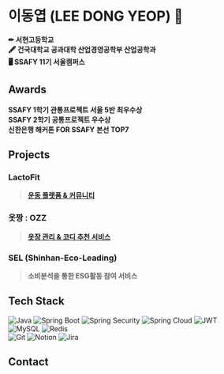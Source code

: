   
# 이동엽 (LEE DONG YEOP) 👋
**✏ 서현고등학교**  
**🖋 건국대학교 공과대학 산업경영공학부 산업공학과**  
**🖥 SSAFY 11기 서울캠퍼스**  

## Awards
**SSAFY 1학기 관통프로젝트 서울 5반 최우수상**<br>
**SSAFY 2학기 공통프로젝트 우수상**  
**신한은행 해커톤 FOR SSAFY 본선 TOP7**  

## Projects
<!--### 졸업 논문
> **[배달 앱(App) 소비자의 만족도에 영향을 미치는 요인 및 만족도 향상 방안](https://github.com/doongyeop/doongyeop/blob/main/%EB%B0%B0%EB%8B%AC%20%EC%95%B1(App)%20%EC%86%8C%EB%B9%84%EC%9E%90%EC%9D%98%20%EB%A7%8C%EC%A1%B1%EB%8F%84%EC%97%90%20%EC%98%81%ED%96%A5%EC%9D%84%20%EB%AF%B8%EC%B9%98%EB%8A%94%20%EC%9A%94%EC%9D%B8%20%EB%B0%8F%20%EB%A7%8C%EC%A1%B1%EB%8F%84%20%ED%96%A5%EC%83%81%20%EB%B0%A9%EC%95%88_%EC%B5%9C%EC%A2%85.pdf)** -->
### LactoFit
> **[운동 플랫폼 & 커뮤니티](https://github.com/doongyeop/LactoFit)**  
### 옷짱 : OZZ
> **[옷장 관리 & 코디 추천 서비스](https://github.com/doongyeop/OZZ)**
### SEL (Shinhan-Eco-Leading)
> **소비분석을 통한 ESG활동 참여 서비스**
## Tech Stack
![Java](https://img.shields.io/badge/Java-000000?style=ROUND&logo=openjdk&logoColor=white)
![Spring Boot](https://img.shields.io/badge/Spring_Boot-6DB33F?style=ROUND&logo=spring-boot&logoColor=white)
![Spring Security](https://img.shields.io/badge/Spring%20Security-6DB33F?style=ROUND&logo=spring-security&logoColor=white)
![Spring Cloud](https://img.shields.io/badge/Spring%20Cloud-6DB33F?style=ROUND&logo=spring&logoColor=white)
![JWT](https://img.shields.io/badge/JWT-000000?style=ROUND&logo=json-web-tokens&logoColor=white)<br>
![MySQL](https://img.shields.io/badge/MySQL-4479A1?style=ROUND&logo=mysql&logoColor=white)
![Redis](https://img.shields.io/badge/Redis-DC382D?style=ROUND&logo=redis&logoColor=white)<br>
![Git](https://img.shields.io/badge/Git-F05032?style=ROUND&logo=git&logoColor=white) 
![Notion](https://img.shields.io/badge/Notion-000000?style=ROUND&logo=notion&logoColor=white)
![Jira](https://img.shields.io/badge/Jira-0052CC?style=ROUND&logo=jira&logoColor=white)<br>

## Contact
